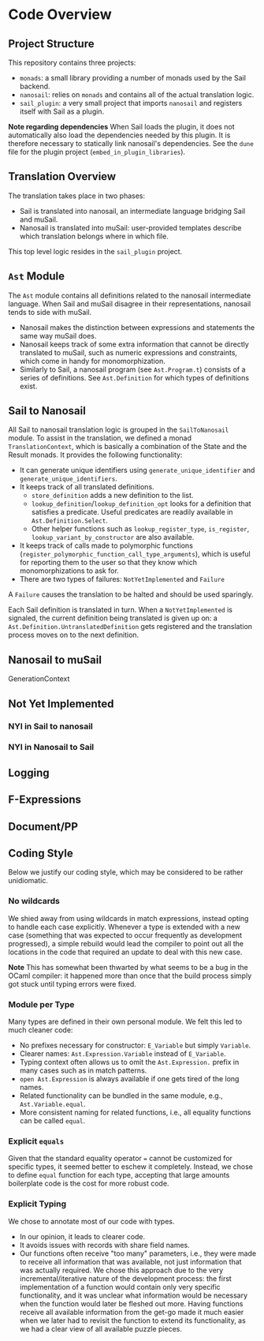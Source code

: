 # Code Overview

## Project Structure

This repository contains three projects:

* `monads`: a small library providing a number of monads used by the Sail backend.
* `nanosail`: relies on `monads` and contains all of the actual translation logic.
* `sail_plugin`: a very small project that imports `nanosail` and registers itself with Sail as a plugin.

**Note regarding dependencies**
When Sail loads the plugin, it does not automatically also load the dependencies needed by this plugin.
It is therefore necessary to statically link nanosail's dependencies.
See the `dune` file for the plugin project (`embed_in_plugin_libraries`).

## Translation Overview

The translation takes place in two phases:

* Sail is translated into nanosail, an intermediate language bridging Sail and muSail.
* Nanosail is translated into muSail: user-provided templates describe which translation belongs where in which file.

This top level logic resides in the `sail_plugin` project.

## `Ast` Module

The `Ast` module contains all definitions related to the nanosail intermediate language.
When Sail and muSail disagree in their representations, nanosail tends to side with muSail.

* Nanosail makes the distinction between expressions and statements the same way muSail does.
* Nanosail keeps track of some extra information that cannot be directly translated to muSail,
  such as numeric expressions and constraints, which come in handy for monomorphization.
* Similarly to Sail, a nanosail program (see `Ast.Program.t`) consists of a series of definitions.
  See `Ast.Definition` for which types of definitions exist.

## Sail to Nanosail

All Sail to nanosail translation logic is grouped in the `SailToNanosail` module.
To assist in the translation, we defined a monad `TranslationContext`, which is basically a combination of the State and the Result monads.
It provides the following functionality:

* It can generate unique identifiers using `generate_unique_identifier` and `generate_unique_identifiers`.
* It keeps track of all translated definitions.
  * `store_definition` adds a new definition to the list.
  * `lookup_definition`/`lookup_definition_opt` looks for a definition that satisfies a predicate.
    Useful predicates are readily available in `Ast.Definition.Select`.
  * Other helper functions such as `lookup_register_type`, `is_register`, `lookup_variant_by_constructor` are also available.
* It keeps track of calls made to polymorphic functions (`register_polymorphic_function_call_type_arguments`), which is useful for reporting them to the user
  so that they know which monomorphizations to ask for.
* There are two types of failures: `NotYetImplemented` and `Failure`

A `Failure` causes the translation to be halted and should be used sparingly.

Each Sail definition is translated in turn.
When a `NotYetImplemented` is signaled, the current definition being translated is given up on:
a `Ast.Definition.UntranslatedDefinition` gets registered and the translation process moves on to the next definition.

## Nanosail to muSail

GenerationContext

## Not Yet Implemented

### NYI in Sail to nanosail
### NYI in Nanosail to Sail


## Logging

## F-Expressions

## Document/PP

## Coding Style

Below we justify our coding style, which may be considered to be rather unidiomatic.

### No wildcards

We shied away from using wildcards in match expressions, instead opting to handle each case explicitly.
Whenever a type is extended with a new case (something that was expected to occur frequently as development progressed),
a simple rebuild would lead the compiler to point out all the locations in the code that required an update to deal with this new case.

**Note**
This has somewhat been thwarted by what seems to be a bug in the OCaml compiler:
it happened more than once that the build process simply got stuck until typing errors were fixed.

### Module per Type

Many types are defined in their own personal module.
We felt this led to much cleaner code:

* No prefixes necessary for constructor: `E_Variable` but simply `Variable`.
* Clearer names: `Ast.Expression.Variable` instead of `E_Variable`.
* Typing context often allows us to omit the `Ast.Expression.` prefix in many cases such as in match patterns.
* `open Ast.Expression` is always available if one gets tired of the long names.
* Related functionality can be bundled in the same module, e.g., `Ast.Variable.equal`.
* More consistent naming for related functions, i.e., all equality functions can be called `equal`.

### Explicit `equals`

Given that the standard equality operator `=` cannot be customized for specific types,
it seemed better to eschew it completely.
Instead, we chose to define `equal` function for each type, accepting
that large amounts boilerplate code is the cost for more robust code.

### Explicit Typing

We chose to annotate most of our code with types.

* In our opinion, it leads to clearer code.
* It avoids issues with records with share field names.
* Our functions often receive "too many" parameters, i.e., they were made
  to receive all information that was available, not just information that
  was actually required.
  We chose this approach due to the very incremental/iterative nature of the development process:
  the first implementation of a function would contain only very specific functionality,
  and it was unclear what information would be necessary when the function would later be fleshed out more.
  Having functions receive all available information from the get-go
  made it much easier when we later had to revisit the function to extend its functionality,
  as we had a clear view of all available puzzle pieces.
